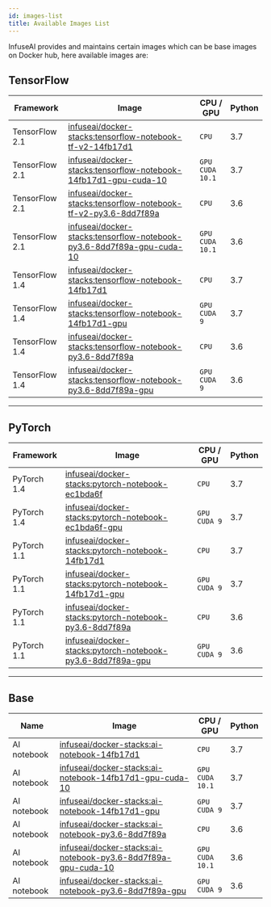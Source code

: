 ```yaml
---
id: images-list
title: Available Images List
---
```


InfuseAI provides and maintains certain images which can be base images on Docker hub, here available images are:

## TensorFlow

|Framework|Image|CPU / GPU|Python|
|-        |-     |-     |-    |
|TensorFlow 2.1|[infuseai/docker-stacks:tensorflow-notebook-tf-v2-14fb17d1](https://hub.docker.com/layers/infuseai/docker-stacks/tensorflow-notebook-tf-v2-14fb17d1/images/sha256-d0abf82b4b86fc24dd6692104656973ffba6b6192cb751a133b6a5ec1082e7c3?context=explore)|`CPU`|3.7|
|TensorFlow 2.1|[infuseai/docker-stacks:tensorflow-notebook-14fb17d1-gpu-cuda-10](https://hub.docker.com/layers/infuseai/docker-stacks/tensorflow-notebook-14fb17d1-gpu-cuda-10/images/sha256-eb150f2585db6a7641aaf928365ee3aa5f97427d174e04f23fd699e3a467486d?context=explore)|`GPU`<br>`CUDA 10.1`|3.7|
|TensorFlow 2.1|[infuseai/docker-stacks:tensorflow-notebook-tf-v2-py3.6-8dd7f89a](https://hub.docker.com/layers/infuseai/docker-stacks/tensorflow-notebook-tf-v2-py3.6-8dd7f89a/images/sha256-40ce093fa9581001a97c8b47aece9e50972a28784e882736ee308686c2733f2b?context=explore)|`CPU`|3.6|
|TensorFlow 2.1|[infuseai/docker-stacks:tensorflow-notebook-py3.6-8dd7f89a-gpu-cuda-10](https://hub.docker.com/layers/infuseai/docker-stacks/tensorflow-notebook-py3.6-8dd7f89a-gpu-cuda-10/images/sha256-54d75d4496471b7216b5efea2a19d5728174fd39d4148016c35ce27cfd5674b8?context=explore)|`GPU`<br>`CUDA 10.1`|3.6|
|TensorFlow 1.4|[infuseai/docker-stacks:tensorflow-notebook-14fb17d1](https://hub.docker.com/layers/infuseai/docker-stacks/tensorflow-notebook-14fb17d1/images/sha256-e751fce3a03055f8cdeaf5f327d88c618642fd548b63d421009735386599d71f?context=explore)|`CPU`|3.7|
|TensorFlow 1.4|[infuseai/docker-stacks:tensorflow-notebook-14fb17d1-gpu](https://hub.docker.com/layers/infuseai/docker-stacks/tensorflow-notebook-14fb17d1-gpu/images/sha256-c65d4977602e878c897f3f6e244aba09451f37437ff4ca7df0e7551676bc0ea7?context=explore)|`GPU`<br>`CUDA 9`|3.7|
|TensorFlow 1.4|[infuseai/docker-stacks:tensorflow-notebook-py3.6-8dd7f89a](https://hub.docker.com/layers/infuseai/docker-stacks/tensorflow-notebook-py3.6-8dd7f89a/images/sha256-9bd5dadc12685656b43333779a5c0bd1ecce1f99913a7477a86f04b382c1e56c?context=explore)|`CPU`|3.6|
|TensorFlow 1.4|[infuseai/docker-stacks:tensorflow-notebook-py3.6-8dd7f89a-gpu](https://hub.docker.com/layers/infuseai/docker-stacks/tensorflow-notebook-py3.6-8dd7f89a-gpu/images/sha256-dfd3942fc36bc0948ea3203f349e36343e42e503093eaa5fdcfc20c5efb3f191?context=explore)|`GPU`<br>`CUDA 9`|3.6|

---

## PyTorch

|Framework|Image|CPU / GPU|Python|
|-        |-     |-      |-    |
|PyTorch 1.4|[infuseai/docker-stacks:pytorch-notebook-ec1bda6f](https://hub.docker.com/layers/infuseai/docker-stacks/pytorch-notebook-ec1bda6f/images/sha256-167d8c405cc899d73f6c1b8dbb0dbd035f19cae88a158dc70a6d2619ef7458ab?context=repo)|`CPU`|3.7|
|PyTorch 1.4|[infuseai/docker-stacks:pytorch-notebook-ec1bda6f-gpu](https://hub.docker.com/layers/infuseai/docker-stacks/pytorch-notebook-ec1bda6f-gpu/images/sha256-78622236dbf058047609599accef51fdb6b7bd4e8e0c119e65f4630818f7250c?context=explore)|`GPU`<br>`CUDA 9`|3.7|
|PyTorch 1.1|[infuseai/docker-stacks:pytorch-notebook-14fb17d1](https://hub.docker.com/layers/infuseai/docker-stacks/pytorch-notebook-14fb17d1/images/sha256-6b8127b7a9692faea7bbd85964c37752236748625d59e387d5ffd3d7b0e08970?context=explore)|`CPU`|3.7|
|PyTorch 1.1|[infuseai/docker-stacks:pytorch-notebook-14fb17d1-gpu](https://hub.docker.com/layers/infuseai/docker-stacks/pytorch-notebook-14fb17d1-gpu/images/sha256-f61cf5ca8d0d5b8bb19a330ad2c6196d31fe0ecfb41b39a8b88259b6712e18d6?context=explore)|`GPU`<br>`CUDA 9`|3.7|
|PyTorch 1.1|[infuseai/docker-stacks:pytorch-notebook-py3.6-8dd7f89a](https://hub.docker.com/layers/infuseai/docker-stacks/pytorch-notebook-py3.6-8dd7f89a/images/sha256-83668e13fd408eef969907a2d4b81cef9055450efb9f4621af0a53340371ef37?context=explore)|`CPU`|3.6|
|PyTorch 1.1|[infuseai/docker-stacks:pytorch-notebook-py3.6-8dd7f89a-gpu](https://hub.docker.com/layers/infuseai/docker-stacks/pytorch-notebook-py3.6-8dd7f89a-gpu/images/sha256-961cf0a060b32d3cb93a2c02395b2455e630f90318a8f7222887ef9775d1360d?context=explore)|`GPU`<br>`CUDA 9`|3.6|

---

## Base

|Name|Image|CPU / GPU|Python|
|-   |-     |-      |-    |
|AI notebook|[infuseai/docker-stacks:ai-notebook-14fb17d1](https://hub.docker.com/layers/infuseai/docker-stacks/ai-notebook-14fb17d1/images/sha256-b9983b544f9a611245fb764b2c1770e043a1b80941ace2430cc7fae9759db48d?context=explore)|`CPU`|3.7|
|AI notebook|[infuseai/docker-stacks:ai-notebook-14fb17d1-gpu-cuda-10](https://hub.docker.com/layers/infuseai/docker-stacks/ai-notebook-14fb17d1-gpu-cuda-10/images/sha256-dda7d8e123866d9b61c321f223f8b99d8600cb7d56861c18b2d3a1fb77834c91?context=explore)|`GPU`<br>`CUDA 10.1`|3.7|
|AI notebook|[infuseai/docker-stacks:ai-notebook-14fb17d1-gpu](https://hub.docker.com/layers/infuseai/docker-stacks/ai-notebook-14fb17d1-gpu/images/sha256-0ed660ed5c75444b3da36aef9b72f1a778ad6ed5ee53d133ec58673e09b49975?context=explore)|`GPU`<br>`CUDA 9`|3.7|
|AI notebook|[infuseai/docker-stacks:ai-notebook-py3.6-8dd7f89a](https://hub.docker.com/layers/infuseai/docker-stacks/ai-notebook-py3.6-8dd7f89a/images/sha256-275b635a4841a38d6fc62e4810b1c917374c37cdf2410f59ed16f5d844b2cd1b?context=explore)|`CPU`|3.6|
|AI notebook|[infuseai/docker-stacks:ai-notebook-py3.6-8dd7f89a-gpu-cuda-10](https://hub.docker.com/layers/infuseai/docker-stacks/ai-notebook-py3.6-8dd7f89a-gpu-cuda-10/images/sha256-2cf372f3f19e52bef73e88e3f6724a5106e98434ccf1a9ee725a9b4ecf526603?context=explore)|`GPU`<br>`CUDA 10.1`|3.6|
|AI notebook|[infuseai/docker-stacks:ai-notebook-py3.6-8dd7f89a-gpu](https://hub.docker.com/layers/infuseai/docker-stacks/ai-notebook-py3.6-8dd7f89a-gpu/images/sha256-7d57e6b5d0627aceedc8771b7d3cb74f125dffd180bc169b2ce27b1f024c38bb?context=explore)|`GPU`<br>`CUDA 9`|3.6|